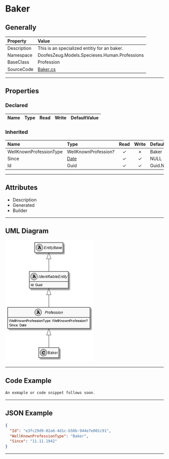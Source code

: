 ﻿# Baker

## Generally

|Property|Value|
|:-|:-|
|Description|This is an specialized entitiy for an baker.|
|Namespace|DoofesZeug.Models.Specieses.Human.Professions|
|BaseClass|Profession|
|SourceCode|[Baker.cs](../../../../DoofesZeug.Library/Src/Models/Specieses/Human/Professions/Baker.cs)|

---

## Properties

### Declared

|Name|Type|Read|Write|DefaultValue|
|:---|:---|:--:|:---:|:-----------|

### Inherited

|Name|Type|Read|Write|DefaultValue|
|:---|:---|:--:|:---:|:-----------|
|WellKnownProfessionType|WellKnownProfession?|&#x2713;|&#x2717;|Baker|
|Since|[Date](../../Models/DoofesZeug.Models.DateAndTime/Date.md)|&#x2713;|&#x2713;|NULL|
|Id|Guid|&#x2713;|&#x2713;|Guid.NewGuid()|

---

## Attributes

- Description
- Generated
- Builder

---

## UML Diagram

![Baker.png](./Baker.png "Baker")

---

## Code Example

```cs
An exmaple or code snippet follows soon.
```

---

## JSON Example

```json
{
  "Id": "e3fc29d9-02a6-4d1c-b50b-944e7e001c91",
  "WellKnownProfessionType": "Baker",
  "Since": "11.11.1942"
}
```

---

